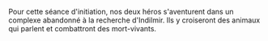 Pour cette séance d'initiation, nos deux héros s'aventurent dans un complexe
abandonné à la recherche d'Indilmir. Ils y croiseront des animaux qui parlent et
combattront des mort-vivants.
